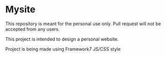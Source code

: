 

Mysite
==========

This repository is meant for the personal use only. Pull request will not be accepted from any users.

This project is intended to design a personal website.

Project is being made using Framework7 JS/CSS style
